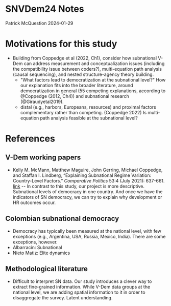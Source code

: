 SNVDem24 Notes
================
Patrick McQuestion
2024-01-29

# Motivations for this study
- Building from Coppedge et al (2022, Ch1), consider how subnational V-Dem can address measurement and conceptualization issues (including the compatibility issue between coders?), multi-equation path analysis (causal sequencing), and nested structure-agency theory building.
  - "What factors lead to democratization at the subnational level?" How our explanation fits into the broader literature, around democratization in general (55 competing explanations, according to @Coppedge (2012, Ch4)) and subnational research (@Giraudyetal2019).
  - distal (e.g., harbors, Europeans, resources) and proximal factors complementary rather than competing. (Coppedge 2022) Is multi-equation path analysis feasible at the subnational level? 

# References
## V-Dem working papers
- Kelly M. McMann, Matthew Maguire, John Gerring, Michael Coppedge, and Staffan I. Lindberg, “Explaining Subnational Regime Variation: Country-Level Factors.” _Comparative Politics_ 53:4 (July 2021): 637-661. [link](http://sites.nd.edu/michael-coppedge/files/2020/10/McMannetalCP2021.pdf)
-- In contrast to this study, our project is more descriptive. Subnational levels of democracy in one country. And once we have the indicators of SN democracy, we can try to explain why development or HR outcomes occur. 

## Colombian subnational democracy
- Democracy has typically been measured at the national level, with few exceptions (e.g., Argentina, USA, Russia, Mexico, India). There are some exceptions, however.
- Albarracin: Subnational
- Nieto Matiz: Elite dynamics

## Methodological literature
- Difficult to interpret SN data. Our study introduces a clever way to extract fine-grained information. While V-Dem data groups at the national level, we are adding spatial information to it in order to disaggregate the survey. Latent understanding. 
